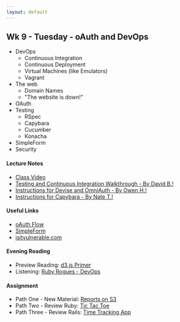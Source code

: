 ```yaml
---
layout: default
---
```


## Wk 9 - Tuesday - oAuth and DevOps

<!--


**Challenge:** [Discuss Development](https://github.com/masonfmatthews/rails_assignments/blob/master/challenges/discuss_development.md)

**Challenge:** [Discuss Supporting Tech](https://github.com/masonfmatthews/rails_assignments/blob/master/challenges/discuss_supporting_technologies.md)

-->

* DevOps
  * Continuous Integration
  * Continuous Deployment
  * Virtual Machines (like Emulators)
  * Vagrant
* The web
  * Domain Names
  * "The website is down!"
* OAuth
* Testing
  * RSpec
  * Capybara
  * Cucumber
  * Konacha
* SimpleForm
* Security

#### Lecture Notes

* [Class Video]()
* [Testing and Continuous Integration Walkthrough - By David B.!](https://gist.github.com/dbernheisel/6c58113b01114eb97c45)
* [Instructions for Devise and OmniAuth - By Owen H.!](devise_and_omniauth)
* [Instructions for Capybara - By Nate T.!](capybara)

#### Useful Links

* [oAuth Flow](flickr_oauth_flow.jpg)
* [SimpleForm](https://github.com/plataformatec/simple_form)
* [isitvulnerable.com](https://isitvulnerable.com/)

#### Evening Reading

* Preview Reading: [d3.js Primer](https://en.wikipedia.org/wiki/D3.js)
* Listening: [Ruby Rogues - DevOps](https://devchat.tv/ruby-rogues/113-rr-devops-with-nathen-harvey)

#### Assignment

* Path One - New Material: [Reports on S3](https://github.com/tiyd-rails-2016-01/delayed_mailer_with_s3)
* Path Two - Review Ruby: [Tic Tac Toe](https://github.com/tiyd-rails-2016-01/overview_tic_tac_toe)
* Path Three - Review Rails: [Time Tracking App](https://github.com/tiyd-rails-2016-01/overview_time_tracking_app)
